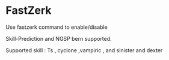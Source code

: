 # FastZerk

Use fastzerk command to enable/disable

Skill-Prediction and NGSP bern supported.

Supported skill : Ts , cyclone ,vampiric , and sinister and dexter 


